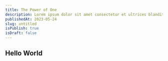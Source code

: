 ```yaml
---
title: The Power of One
description: Lorem ipsum dolor sit amet consectetur et ultrices blandit neque ege
publishedAt: 2023-05-24
slug: untitled
isPublish: true
isDraft: false
---
```


## Hello World
